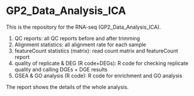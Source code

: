 # GP2_Data_Analysis_ICA
This is the repository for the RNA-seq (GP2_Data_Analysis_ICA). 

1. QC reports: all QC reports before and after trimming
2. Alignment statistics: all alignment rate for each sample
3. featureCount statistics (matrix): read count matrix and featureCount report
4. quality of replicate & DEG (R code+DEGs): R code for checking replicate quality and calling DGEs + DGE results
5. GSEA & GO analysis (R code): R code for enrichment and GO analysis

The report shows the details of the whole analysis. 
